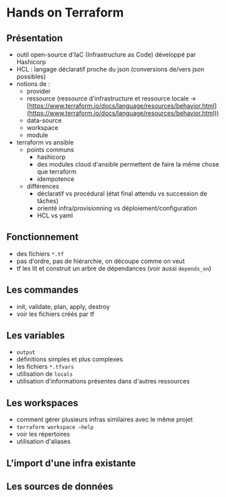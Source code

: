 # Hands on Terraform

## Présentation

- outil open-source d'IaC (Infrastructure as Code) développé par Hashicorp
- HCL : langage déclaratif proche du json (conversions de/vers json possibles)
- notions de :
    - provider
    - ressource (ressource d'infrastructure et ressource locale → [https://www.terraform.io/docs/language/resources/behavior.html](https://www.terraform.io/docs/language/resources/behavior.html))
    - data-source
    - workspace
    - module
- terraform vs ansible
    - points communs
        - hashicorp
        - des modules cloud d'ansible permettent de faire la même chose que terraform
        - idempotence
    - différences
        - déclaratif vs procédural (état final attendu vs succession de tâches)
        - orienté infra/provisionning vs déploiement/configuration
        - HCL vs yaml

## Fonctionnement

- des fichiers `*.tf`
- pas d'ordre, pas de hiérarchie, on découpe comme on veut
- tf les lit et construit un arbre de dépendances (voir aussi `depends_on`)

## Les commandes

- init, validate, plan, apply, destroy
- voir les fichiers créés par tf

## Les variables

- `output`
- définitions simples et plus complexes
- les fichiers `*.tfvars`
- utilisation de `locals`
- utilisation d'informations présentes dans d'autres ressources

## Les workspaces

- comment gérer plusieurs infras similaires avec le même projet 
- `terraform workspace —help`
- voir les répertoires
- utilisation d'aliases

## L'import d'une infra existante

## Les sources de données
